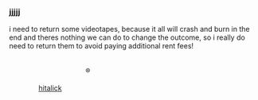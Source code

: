 ### jjjjj

<!--
**jjjjj/jjjjj** is a ✨ _special_ ✨ repository because its `README.md` (this file) appears on your GitHub profile.
--!>

i need to return some videotapes, because it all will crash and burn in the end and theres nothing we can do to change the outcome, so i really do need to return them to avoid paying additional rent fees!
                                                                                                                  
                                                                                                                                                                                                                     ®
                                                                                                                  
                                                                                                                  
<a href="https://www.hitalick.de" target="_blank">hitalick</a>
